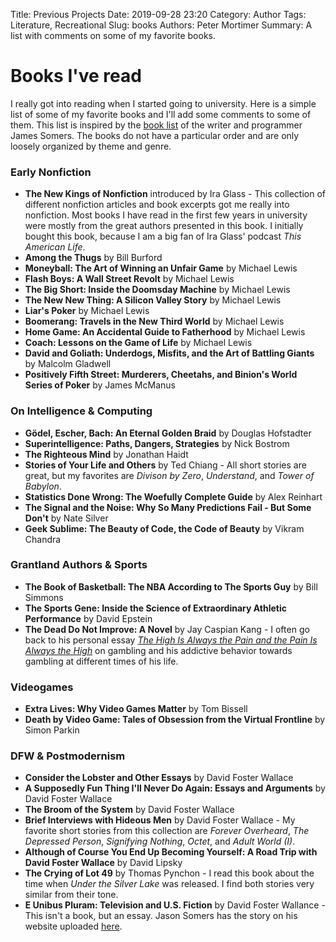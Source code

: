 Title: Previous Projects
Date: 2019-09-28 23:20
Category: Author
Tags: Literature, Recreational
Slug: books
Authors: Peter Mortimer
Summary: A list with comments on some of my favorite books.

# Books I've read

I really got into reading when I started going to university. Here is a simple list of some of my favorite books and I'll add some comments to some of them. This list is inspired by the [book list](http://jsomers.net/#books) of the writer and programmer James Somers. The books do not have a particular order and are only loosely organized by theme and genre.

### Early Nonfiction

- **The New Kings of Nonfiction** introduced by Ira Glass - This collection of different nonfiction articles and book excerpts got me really into nonfiction. Most books I have read in the first few years in university were mostly from the great authors presented in this book. I initially bought this book, because I am a big fan of Ira Glass' podcast _This American Life_. 
- **Among the Thugs** by Bill Burford
- **Moneyball: The Art of Winning an Unfair Game** by Michael Lewis
- **Flash Boys: A Wall Street Revolt** by Michael Lewis
- **The Big Short: Inside the Doomsday Machine** by Michael Lewis
- **The New New Thing: A Silicon Valley Story** by Michael Lewis
- **Liar's Poker** by Michael Lewis
- **Boomerang: Travels in the New Third World** by Michael Lewis
- **Home Game: An Accidental Guide to Fatherhood** by Michael Lewis
- **Coach: Lessons on the Game of Life** by Michael Lewis
- **David and Goliath: Underdogs, Misfits, and the Art of Battling Giants** by Malcolm Gladwell
- **Positively Fifth Street: Murderers, Cheetahs, and Binion's World Series of Poker** by James McManus

### On Intelligence & Computing

- **Gödel, Escher, Bach: An Eternal Golden Braid** by Douglas Hofstadter
- **Superintelligence: Paths, Dangers, Strategies** by Nick Bostrom
- **The Righteous Mind** by Jonathan Haidt
- **Stories of Your Life and Others** by Ted Chiang - All short stories are great, but my favorites are _Divison by Zero_, _Understand_, and _Tower of Babylon_.
- **Statistics Done Wrong: The Woefully Complete Guide** by Alex Reinhart
- **The Signal and the Noise: Why So Many Predictions Fail - But Some Don't** by Nate Silver
- **Geek Sublime: The Beauty of Code, the Code of Beauty** by Vikram Chandra

### Grantland Authors & Sports

- **The Book of Basketball: The NBA According to The Sports Guy** by Bill Simmons
- **The Sports Gene: Inside the Science of Extraordinary Athletic Performance** by David Epstein
- **The Dead Do Not Improve: A Novel** by Jay Caspian Kang - I often go back to his personal essay [_The High Is Always the Pain and the Pain Is Always the High_](https://themorningnews.org/article/the-high-is-always-the-pain-and-the-pain-is-always-the-high) on gambling and his addictive behavior towards gambling at different times of his life.

### Videogames

- **Extra Lives: Why Video Games Matter** by Tom Bissell
- **Death by Video Game: Tales of Obsession from the Virtual Frontline** by Simon Parkin

### DFW & Postmodernism

- **Consider the Lobster and Other Essays** by David Foster Wallace
- **A Supposedly Fun Thing I'll Never Do Again: Essays and Arguments** by David Foster Wallace
- **The Broom of the System** by David Foster Wallace
- **Brief Interviews with Hideous Men** by David Foster Wallace - My favorite short stories from this collection are _Forever Overheard_, _The Depressed Person_, _Signifying Nothing_, _Octet_, and _Adult World (I)_.
- **Although of Course You End Up Becoming Yourself: A Road Trip with David Foster Wallace** by David Lipsky
- **The Crying of Lot 49** by Thomas Pynchon - I read this book about the time when _Under the Silver Lake_ was released. I find both stories very similar from their tone.
- **E Unibus Pluram: Television and U.S. Fiction** by David Foster Wallance - This isn't a book, but an essay. Jason Somers has the story on his website uploaded [here](https://jsomers.net/DFW_TV.pdf).
